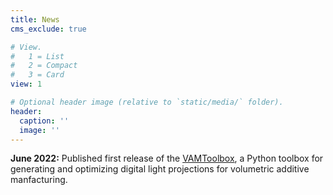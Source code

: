 ```yaml
---
title: News
cms_exclude: true

# View.
#   1 = List
#   2 = Compact
#   3 = Card
view: 1

# Optional header image (relative to `static/media/` folder).
header:
  caption: ''
  image: ''
---
```


**June 2022:** Published first release of the [VAMToolbox](https://vamtoolbox.readthedocs.io/en/latest/_docs/intro.html), a Python toolbox for generating and optimizing digital light projections for volumetric additive manfacturing.
